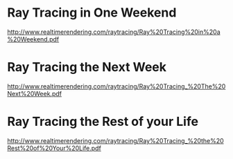 # Ray Tracing in One Weekend

http://www.realtimerendering.com/raytracing/Ray%20Tracing%20in%20a%20Weekend.pdf

# Ray Tracing the Next Week

http://www.realtimerendering.com/raytracing/Ray%20Tracing_%20The%20Next%20Week.pdf

# Ray Tracing the Rest of your Life

http://www.realtimerendering.com/raytracing/Ray%20Tracing_%20the%20Rest%20of%20Your%20Life.pdf
